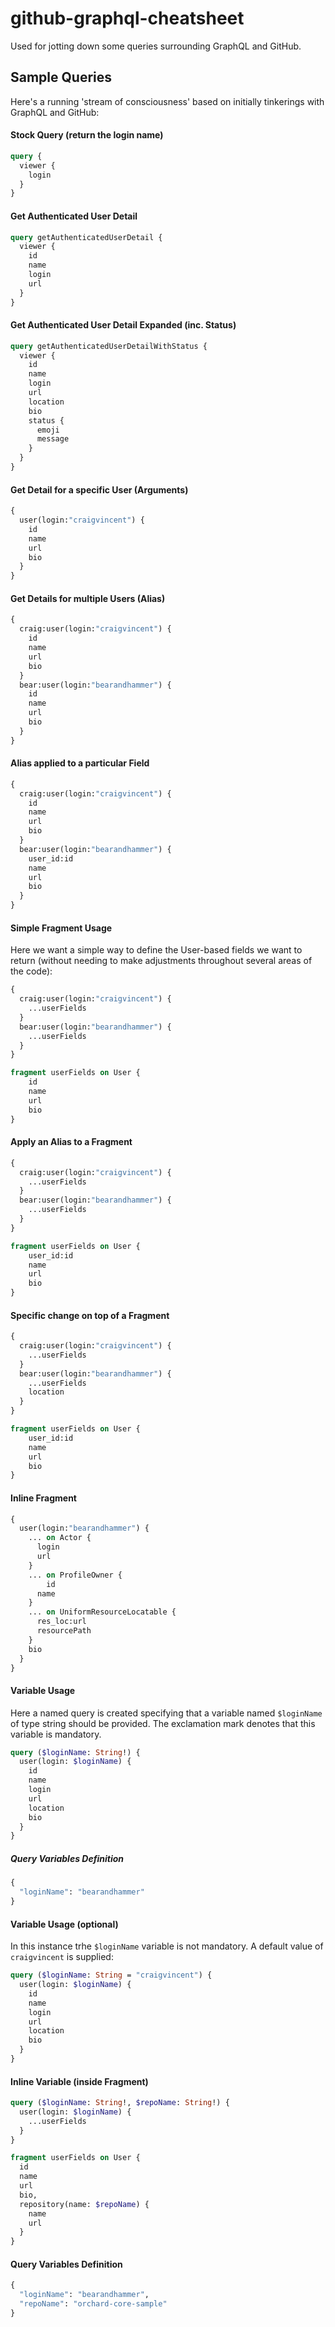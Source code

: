 # github-graphql-cheatsheet
Used for jotting down some queries surrounding GraphQL and GitHub.

## Sample Queries

Here's a running 'stream of consciousness' based on initially tinkerings with GraphQL and GitHub: 

#### Stock Query (return the login name)

```graphql
query { 
  viewer { 
    login
  }
}
```

#### Get Authenticated User Detail

```graphql
query getAuthenticatedUserDetail {
  viewer {
    id
    name
    login
    url
  }
}
```

#### Get Authenticated User Detail Expanded (inc. Status)

```graphql
query getAuthenticatedUserDetailWithStatus {
  viewer {
    id
    name
    login
    url
    location
    bio
    status {
      emoji
      message
    }
  }
}
```

#### Get Detail for a specific User (Arguments)

```graphql
{
  user(login:"craigvincent") {
    id
    name
    url
    bio
  }
}
```

#### Get Details for multiple Users (Alias)

```graphql
{
  craig:user(login:"craigvincent") {
    id
    name
    url
    bio
  }
  bear:user(login:"bearandhammer") {
    id
    name
    url
    bio
  }
}
```

#### Alias applied to a particular Field

```graphql
{
  craig:user(login:"craigvincent") {
    id
    name
    url
    bio
  }
  bear:user(login:"bearandhammer") {
    user_id:id
    name
    url
    bio
  }
}
```

#### Simple Fragment Usage

Here we want a simple way to define the User-based fields we want to return (without needing to make adjustments throughout several areas of the code):

```graphql
{
  craig:user(login:"craigvincent") {
    ...userFields
  }
  bear:user(login:"bearandhammer") {
    ...userFields
  }
}

fragment userFields on User {
    id
    name
    url
    bio
}
```

#### Apply an Alias to a Fragment

```graphql
{
  craig:user(login:"craigvincent") {
    ...userFields
  }
  bear:user(login:"bearandhammer") {
    ...userFields
  }
}

fragment userFields on User {
    user_id:id
    name
    url
    bio
}
```

#### Specific change on top of a Fragment

```graphql
{
  craig:user(login:"craigvincent") {
    ...userFields
  }
  bear:user(login:"bearandhammer") {
    ...userFields
    location
  }
}

fragment userFields on User {
    user_id:id
    name
    url
    bio
}
```

#### Inline Fragment

```graphql
{
  user(login:"bearandhammer") {
    ... on Actor {
      login
      url
    }
    ... on ProfileOwner {
    	id
      name
    }
    ... on UniformResourceLocatable {
      res_loc:url
      resourcePath
    }
    bio
  }
}
```

#### Variable Usage

Here a named query is created specifying that a variable named `$loginName` of type string should be provided. The exclamation mark denotes that this variable is mandatory.

```graphql
query ($loginName: String!) {
  user(login: $loginName) {
    id
    name
    login
    url
    location
    bio
  }
}
```

##### Query Variables Definition

```graphql
{
  "loginName": "bearandhammer"
}
```

#### Variable Usage (optional)

In this instance trhe `$loginName` variable is not mandatory. A default value of `craigvincent` is supplied:

```graphql
query ($loginName: String = "craigvincent") {
  user(login: $loginName) {
    id
    name
    login
    url
    location
    bio
  }
}
```

#### Inline Variable (inside Fragment)

```graphql
query ($loginName: String!, $repoName: String!) {
  user(login: $loginName) {
    ...userFields
  }
}

fragment userFields on User {
  id
  name
  url
  bio,
  repository(name: $repoName) {
    name
    url
  }
}
```

#### Query Variables Definition

```graphql
{
  "loginName": "bearandhammer",
  "repoName": "orchard-core-sample"
}
```
